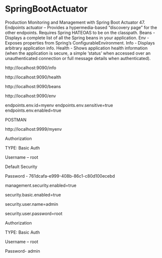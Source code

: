 # SpringBootActuator
Production Monitoring and Management with Spring Boot Actuator
47. Endpoints
actuator – Provides a hypermedia-based “discovery page” for the other endpoints. Requires Spring HATEOAS to be on the classpath.
Beans - Displays a complete list of all the Spring beans in your application.
Env - Exposes properties from Spring’s ConfigurableEnvironment.
Info - Displays arbitrary application info.
Health - Shows application health information (when the application is secure, a simple ‘status’ when accessed over an unauthenticated connection or full message details when authenticated).


http://localhost:9090/info

http://localhost:9090/health

http://localhost:9090/beans

http://localhost:9090/env

endpoints.env.id=myenv
endpoints.env.sensitive=true
endpoints.env.enabled=true


POSTMAN

http://localhost:9999/myenv

Authorization

TYPE: Basic Auth

Username – root 

Default Security 

Password - 761dcafa-e999-408b-86c1-c80d100ecebd

management.security.enabled=true

security.basic.enabled=true

security.user.name=admin

security.user.password=root


Authorization

TYPE: Basic Auth

Username – root

Password- admin
